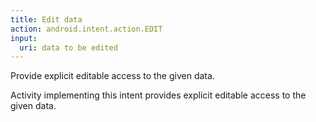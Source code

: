 ```yaml
---
title: Edit data
action: android.intent.action.EDIT
input:
  uri: data to be edited
---
```

Provide explicit editable access to the given data.

Activity implementing this intent provides explicit editable access to the given data.
